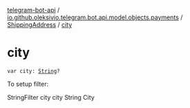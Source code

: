 [telegram-bot-api](../../index.md) / [io.github.oleksivio.telegram.bot.api.model.objects.payments](../index.md) / [ShippingAddress](index.md) / [city](./city.md)

# city

`var city: `[`String`](https://kotlinlang.org/api/latest/jvm/stdlib/kotlin/-string/index.html)`?`

To setup filter:

StringFilter city city String City

